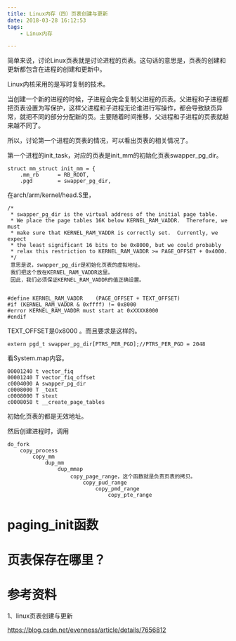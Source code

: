 ```yaml
---
title: Linux内存（四）页表创建与更新
date: 2018-03-28 16:12:53
tags:
	- Linux内存

---
```




简单来说，讨论Linux页表就是讨论进程的页表。这句话的意思是，页表的创建和更新都包含在进程的创建和更新中。

Linux内核采用的是写时复制的技术。

当创建一个新的进程的时候，子进程会完全复制父进程的页表。父进程和子进程都把页表设置为写保护，这样父进程和子进程无论谁进行写操作，都会导致缺页异常，就把不同的部分分配新的页。主要随着时间推移，父进程和子进程的页表就越来越不同了。

所以，讨论第一个进程的页表的情况，可以看出页表的相关情况了。

第一个进程的init_task，对应的页表是init_mm的初始化页表swapper_pg_dir。

```
struct mm_struct init_mm = {
	.mm_rb		= RB_ROOT,
	.pgd		= swapper_pg_dir,
```



在arch/arm/kernel/head.S里，

```
/*
 * swapper_pg_dir is the virtual address of the initial page table.
 * We place the page tables 16K below KERNEL_RAM_VADDR.  Therefore, we must
 * make sure that KERNEL_RAM_VADDR is correctly set.  Currently, we expect
 * the least significant 16 bits to be 0x8000, but we could probably
 * relax this restriction to KERNEL_RAM_VADDR >= PAGE_OFFSET + 0x4000.
 */
 意思是说，swapper_pg_dir是初始化页表的虚拟地址。
 我们把这个放在KERNEL_RAM_VADDR这里。
 因此，我们必须保证KERNEL_RAM_VADDR的值正确设置。
 
```

```
#define KERNEL_RAM_VADDR	(PAGE_OFFSET + TEXT_OFFSET)
#if (KERNEL_RAM_VADDR & 0xffff) != 0x8000
#error KERNEL_RAM_VADDR must start at 0xXXXX8000
#endif
```

TEXT_OFFSET是0x8000 。而且要求是这样的。

```
extern pgd_t swapper_pg_dir[PTRS_PER_PGD];//PTRS_PER_PGD = 2048
```

看System.map内容。

```
00001240 t vector_fiq
00001240 T vector_fiq_offset
c0004000 A swapper_pg_dir
c0008000 T _text
c0008000 T stext
c0008058 t __create_page_tables
```

初始化页表的都是无效地址。

然后创建进程时，调用

```
do_fork
	copy_process
		copy_mm
			dup_mm
				dup_mmap
					copy_page_range，这个函数就是负责页表的拷贝。
						copy_pud_range
							copy_pmd_range
								copy_pte_range
```





# paging_init函数



# 页表保存在哪里？









# 参考资料

1、linux页表创建与更新

https://blog.csdn.net/evenness/article/details/7656812